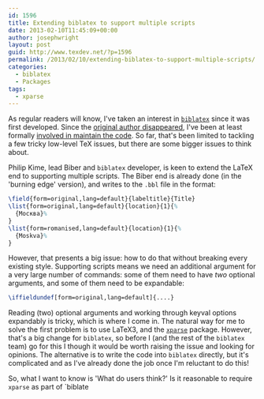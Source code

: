 ```yaml
---
id: 1596
title: Extending biblatex to support multiple scripts
date: 2013-02-10T11:45:09+00:00
author: josephwright
layout: post
guid: http://www.texdev.net/?p=1596
permalink: /2013/02/10/extending-biblatex-to-support-multiple-scripts/
categories:
  - biblatex
  - Packages
tags:
  - xparse
---
```

As regular readers will know, I've taken an interest in [`biblatex`](https://ctan.org/pkg/biblatex) since it was first developed. Since the [original author disappeared](/2012/04/03/biblatex-status/), I've been at least formally [involved in maintain the code](/2012/04/23/biblatex-a-team-to-continue-the-work/). So far, that's been limited to tackling a few tricky low-level TeX issues, but there are some bigger issues to think about.

Philip Kime, lead Biber and `biblatex` developer, is keen to extend the LaTeX end to supporting multiple scripts. The Biber end is already done (in the 'burning edge' version), and writes to the `.bbl` file in the format:

<!-- {% raw %} -->
```latex
\field{form=original,lang=default}{labeltitle}{Title}
\list{form=original,lang=default}{location}{1}{%
  {Москва}%
}
\list{form=romanised,lang=default}{location}{1}{%
  {Moskva}%
}
```
<!-- {% endraw %} -->

However, that presents a big issue: how to do that without breaking every existing style. Supporting scripts means we need an additional argument for a very large number of commands: some of them need to have _two_ optional arguments, and some of them need to be expandable:

```latex
\iffieldundef[form=original,lang=default]{....}
```

Reading (two) optional arguments and working through keyval options expandably is tricky, which is where I come in. The natural way for me to solve the first problem is to use LaTeX3, and the [`xparse`](https://ctan.org/pkg/xparse) package. However, that's a big change for `biblatex`, so before I (and the rest of the `biblatex` team) go for this I though it would be worth raising the issue and looking for opinions. The alternative is to write the code into `biblatex` directly, but it's complicated and as I've already done the job once I'm reluctant to do this!

So, what I want to know is 'What do users think?' Is it reasonable to require `xparse` as part of `biblate
